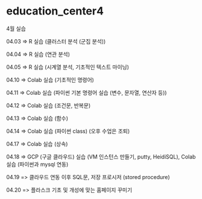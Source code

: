 # education_center4

4월 실습

04.03 => R 실습 (클러스터 분석 (군집 분석))

04.04 => R 실습 (연관 분석)

04.05 => R 실습 (시계열 분석, 기초적인 텍스트 마이닝)

04.10 => Colab 실습 (기초적인 명령어)

04.11 => Colab 실습 (파이썬 기본 명령어 실습 (변수, 문자열, 연산자 등))

04.12 => Colab 실습 (조건문, 반복문)

04.13 => Colab 실습 (함수)

04.14 => Colab 실습 (파이썬 class) (오후 수업은 조퇴)

04.17 => Colab 실습 (상속)

04.18 => GCP (구글 클라우드) 실습 (VM 인스턴스 만들기, putty, HeidiSQL), Colab 실습 (파이썬과 mysql 연동)

04.19 => 클라우드 연동 이후 SQL문, 저장 프로시저 (stored procedure)

04.20 => 플라스크 기초 및 개성에 맞는 홈페이지 꾸미기
